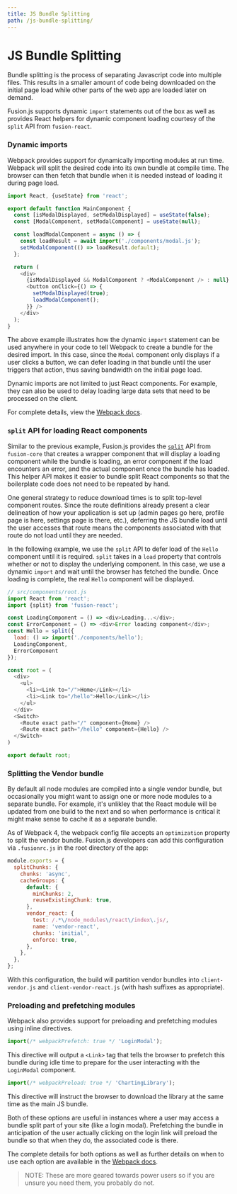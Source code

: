 ```yaml
---
title: JS Bundle Splitting
path: /js-bundle-splitting/
---
```


# JS Bundle Splitting

Bundle splitting is the process of separating Javascript code into multiple files. This results in a smaller amount of code being downloaded on the initial page load while other parts of the web app are loaded later on demand.

Fusion.js supports dynamic `import` statements out of the box as well as provides React helpers for dynamic component loading courtesy of the `split` API from `fusion-react`.

### Dynamic imports

Webpack provides support for dynamically importing modules at run time. Webpack will split the desired code into its own bundle at compile time. The browser can then fetch that bundle when it is needed instead of loading it during page load.

```js
import React, {useState} from 'react';

export default function MainComponent {
  const [isModalDisplayed, setModalDisplayed] = useState(false);
  const [ModalComponent, setModalComponent] = useState(null);

  const loadModalComponent = async () => {
    const loadResult = await import('./components/modal.js');
    setModalComponent(() => loadResult.default);
  };

  return (
    <div>
      {isModalDisplayed && ModalComponent ? <ModalComponent /> : null}
      <button onClick={() => {
        setModalDisplayed(true);
        loadModalComponent();
      }} />
    </div>
  );
}
```

The above example illustrates how the dynamic `import` statement can be used anywhere in your code to tell Webpack to create a bundle for the desired import. In this case, since the `Modal` component only displays if a user clicks a button, we can defer loading in that bundle until the user triggers that action, thus saving bandwidth on the initial page load.

Dynamic imports are not limited to just React components. For example, they can also be used to delay loading large data sets that need to be processed on the client.

For complete details, view the [Webpack docs](https://webpack.js.org/guides/code-splitting/#dynamic-imports).

### `split` API for loading React components

Similar to the previous example, Fusion.js provides the [`split`](/api/fusion-react#split) API from `fusion-core` that creates a wrapper component that will display a loading component while the bundle is loading, an error component if the load encounters an error, and the actual component once the bundle has loaded. This helper API makes it easier to bundle split React components so that the boilerplate code does not need to be repeated by hand.

One general strategy to reduce download times is to split top-level component routes. Since the route definitions already present a clear delineation of how your application is set up (admin pages go here, profile page is here, settings page is there, etc.), deferring the JS bundle load until the user accesses that route means the components associated with that route do not load until they are needed.

In the following example, we use the `split` API to defer load of the `Hello` component until it is required. `split` takes in a `load` property that controls whether or not to display the underlying component. In this case, we use a dynamic `import` and wait until the browser has fetched the bundle. Once loading is complete, the real `Hello` component will be displayed.

```js
// src/components/root.js
import React from 'react';
import {split} from 'fusion-react';

const LoadingComponent = () => <div>Loading...</div>;
const ErrorComponent = () => <div>Error loading component</div>;
const Hello = split({
  load: () => import('./components/hello');
  LoadingComponent,
  ErrorComponent
});

const root = (
  <div>
    <ul>
      <li><Link to="/">Home</Link></li>
      <li><Link to="/hello">Hello</Link></li>
    </ul>
  </div>
  <Switch>
    <Route exact path="/" component={Home} />
    <Route exact path="/hello" component={Hello} />
  </Switch>
)

export default root;
```

### Splitting the Vendor bundle

By default all node modules are compiled into a single vendor bundle, but occasionally you might want to assign one or more node modules to a separate bundle. For example, it's unlikley that the React module will be updated from one build to the next and so when performance is critical it might make sense to cache it as a separate bundle.

As of Webpack 4, the webpack config file accepts an `optimization` property to split the vendor bundle. Fusion.js developers can add this configuration via `.fusionrc.js` in the root directory of the app:

```js
module.exports = {
  splitChunks: {
    chunks: 'async',
    cacheGroups: {
      default: {
        minChunks: 2,
        reuseExistingChunk: true,
      },
      vendor_react: {
        test: /.*\/node_modules\/react\/index\.js/,
        name: 'vendor-react',
        chunks: 'initial',
        enforce: true,
      },
    },
  },
};
```

With this configuration, the build will partition vendor bundles into `client-vendor.js` and `client-vendor-react.js` (with hash suffixes as appropriate).

### Preloading and prefetching modules

Webpack also provides support for preloading and prefetching modules using inline directives.

```js
import(/* webpackPrefetch: true */ 'LoginModal');
```

This directive will output a `<Link>` tag that tells the browser to prefetch this bundle during idle time to prepare for the user interacting with the `LoginModal` component.

```js
import(/* webpackPreload: true */ 'ChartingLibrary');
```

This directive will instruct the browser to download the library at the same time as the main JS bundle.

Both of these options are useful in instances where a user may access a bundle split part of your site (like a login modal). Prefetching the bundle in anticipation of the user actually clicking on the login link will preload the bundle so that when they do, the associated code is there.

The complete details for both options as well as further details on when to use each option are available in the [Webpack docs](https://webpack.js.org/guides/code-splitting/#prefetchingpreloading-modules).

> NOTE: These are more geared towards power users so if you are unsure you need them, you probably do not.
